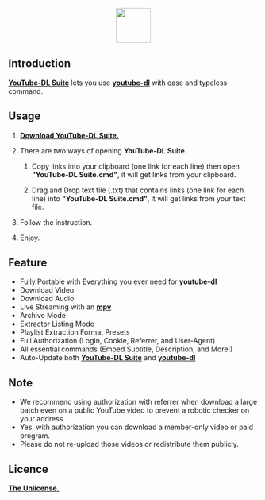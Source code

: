 <p align="center">
  <img height="70" src="https://minormole.github.io/YouTube-DL-Suite/img/logo.png">
</p>

## Introduction

[**YouTube-DL Suite**](https://github.com/MinorMole/YouTube-DL-Suite/releases/latest) lets you use [**youtube-dl**](https://youtube-dl.org) with ease and typeless command.

## Usage

1. [**Download YouTube-DL Suite.**](https://github.com/MinorMole/YouTube-DL-Suite/releases/latest)

2. There are two ways of opening **YouTube-DL Suite**.
  
    1. Copy links into your clipboard (one link for each line) then open **"YouTube-DL Suite.cmd"**, it will get links from your clipboard.
    
    2. Drag and Drop text file (.txt) that contains links (one link for each line) into **"YouTube-DL Suite.cmd"**, it will get links from your text file.

3. Follow the instruction.

4. Enjoy.

## Feature

- Fully Portable with Everything you ever need for [**youtube-dl**](https://youtube-dl.org)
- Download Video
- Download Audio
- Live Streaming with an [**mpv**](https://mpv.io)
- Archive Mode
- Extractor Listing Mode
- Playlist Extraction Format Presets
- Full Authorization (Login, Cookie, Referrer, and User-Agent)
- All essential commands (Embed Subtitle, Description, and More!)
- Auto-Update both [**YouTube-DL Suite**](https://github.com/MinorMole/YouTube-DL-Suite/releases/latest) and [**youtube-dl**](https://youtube-dl.org)

## Note

- We recommend using authorization with referrer when download a large batch even on a public YouTube video to prevent a robotic checker on your address.
- Yes, with authorization you can download a member-only video or paid program.
- Please do not re-upload those videos or redistribute them publicly.

## Licence

[**The Unlicense.**](https://github.com/MinorMole/YouTube-DL-Suite/blob/master/LICENSE)

